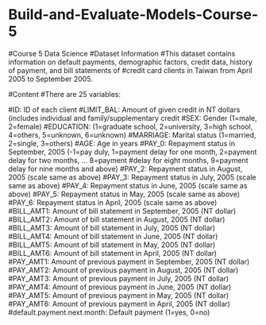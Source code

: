 # Build-and-Evaluate-Models-Course-5
#Course 5 Data Science
#Dataset Information
#This dataset contains information on default payments, demographic factors, credit data, history of payment, and bill statements of #credit card clients in Taiwan from April 2005 to September 2005.

#Content
#There are 25 variables:

#ID: ID of each client
#LIMIT_BAL: Amount of given credit in NT dollars (includes individual and family/supplementary credit
#SEX: Gender (1=male, 2=female)
#EDUCATION: (1=graduate school, 2=university, 3=high school, 4=others, 5=unknown, 6=unknown)
#MARRIAGE: Marital status (1=married, 2=single, 3=others)
#AGE: Age in years
#PAY_0: Repayment status in September, 2005 (-1=pay duly, 1=payment delay for one month, 2=payment delay for two months, ... 8=payment #delay for eight months, 9=payment delay for nine months and above)
#PAY_2: Repayment status in August, 2005 (scale same as above)
#PAY_3: Repayment status in July, 2005 (scale same as above)
#PAY_4: Repayment status in June, 2005 (scale same as above)
#PAY_5: Repayment status in May, 2005 (scale same as above)
#PAY_6: Repayment status in April, 2005 (scale same as above)
#BILL_AMT1: Amount of bill statement in September, 2005 (NT dollar)
#BILL_AMT2: Amount of bill statement in August, 2005 (NT dollar)
#BILL_AMT3: Amount of bill statement in July, 2005 (NT dollar)
#BILL_AMT4: Amount of bill statement in June, 2005 (NT dollar)
#BILL_AMT5: Amount of bill statement in May, 2005 (NT dollar)
#BILL_AMT6: Amount of bill statement in April, 2005 (NT dollar)
#PAY_AMT1: Amount of previous payment in September, 2005 (NT dollar)
#PAY_AMT2: Amount of previous payment in August, 2005 (NT dollar)
#PAY_AMT3: Amount of previous payment in July, 2005 (NT dollar)
#PAY_AMT4: Amount of previous payment in June, 2005 (NT dollar)
#PAY_AMT5: Amount of previous payment in May, 2005 (NT dollar)
#PAY_AMT6: Amount of previous payment in April, 2005 (NT dollar)
#default.payment.next.month: Default payment (1=yes, 0=no)
